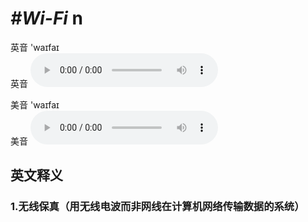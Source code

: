 # ***\#Wi-Fi*** n
英音 'waɪfaɪ  
英音
<audio src="./media/Wi-fi1_AAC.aac" controls="controls"></audio>

美音 'waɪfaɪ  
美音
<audio src="./media/wi-fi22_AAC.aac" controls="controls"></audio>



  

英文释义
---
### 1.**无线保真（用无线电波而非网线在计算机网络传输数据的系统）**  


